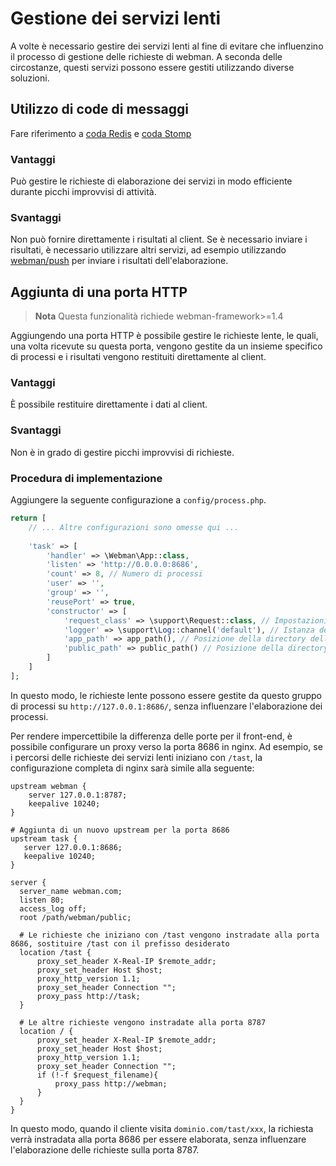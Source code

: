 # Gestione dei servizi lenti

A volte è necessario gestire dei servizi lenti al fine di evitare che influenzino il processo di gestione delle richieste di webman. A seconda delle circostanze, questi servizi possono essere gestiti utilizzando diverse soluzioni.

## Utilizzo di code di messaggi
Fare riferimento a [coda Redis](../queue/redis.md) e [coda Stomp](../queue/stomp.md)

### Vantaggi
Può gestire le richieste di elaborazione dei servizi in modo efficiente durante picchi improvvisi di attività.

### Svantaggi
Non può fornire direttamente i risultati al client. Se è necessario inviare i risultati, è necessario utilizzare altri servizi, ad esempio utilizzando [webman/push](https://www.workerman.net/plugin/2) per inviare i risultati dell'elaborazione.

## Aggiunta di una porta HTTP

> **Nota**
> Questa funzionalità richiede webman-framework>=1.4

Aggiungendo una porta HTTP è possibile gestire le richieste lente, le quali, una volta ricevute su questa porta, vengono gestite da un insieme specifico di processi e i risultati vengono restituiti direttamente al client.

### Vantaggi
È possibile restituire direttamente i dati al client.

### Svantaggi
Non è in grado di gestire picchi improvvisi di richieste.

### Procedura di implementazione
Aggiungere la seguente configurazione a `config/process.php`.
```php
return [
    // ... Altre configurazioni sono omesse qui ...
    
    'task' => [
        'handler' => \Webman\App::class,
        'listen' => 'http://0.0.0.0:8686',
        'count' => 8, // Numero di processi
        'user' => '',
        'group' => '',
        'reusePort' => true,
        'constructor' => [
            'request_class' => \support\Request::class, // Impostazioni della classe di richiesta
            'logger' => \support\Log::channel('default'), // Istanza del registro
            'app_path' => app_path(), // Posizione della directory dell'applicazione
            'public_path' => public_path() // Posizione della directory pubblica
        ]
    ]
];
```

In questo modo, le richieste lente possono essere gestite da questo gruppo di processi su `http://127.0.0.1:8686/`, senza influenzare l'elaborazione dei processi.

Per rendere impercettibile la differenza delle porte per il front-end, è possibile configurare un proxy verso la porta 8686 in nginx. Ad esempio, se i percorsi delle richieste dei servizi lenti iniziano con `/tast`, la configurazione completa di nginx sarà simile alla seguente:
```nginx
upstream webman {
    server 127.0.0.1:8787;
    keepalive 10240;
}

# Aggiunta di un nuovo upstream per la porta 8686
upstream task {
   server 127.0.0.1:8686;
   keepalive 10240;
}

server {
  server_name webman.com;
  listen 80;
  access_log off;
  root /path/webman/public;

  # Le richieste che iniziano con /tast vengono instradate alla porta 8686, sostituire /tast con il prefisso desiderato
  location /tast {
      proxy_set_header X-Real-IP $remote_addr;
      proxy_set_header Host $host;
      proxy_http_version 1.1;
      proxy_set_header Connection "";
      proxy_pass http://task;
  }

  # Le altre richieste vengono instradate alla porta 8787
  location / {
      proxy_set_header X-Real-IP $remote_addr;
      proxy_set_header Host $host;
      proxy_http_version 1.1;
      proxy_set_header Connection "";
      if (!-f $request_filename){
          proxy_pass http://webman;
      }
  }
}
```

In questo modo, quando il cliente visita `dominio.com/tast/xxx`, la richiesta verrà instradata alla porta 8686 per essere elaborata, senza influenzare l'elaborazione delle richieste sulla porta 8787.
